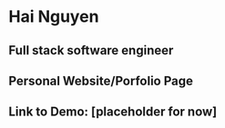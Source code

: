 # Hai Nguyen

## Full stack software engineer

## Personal Website/Porfolio Page

## Link to Demo: [placeholder for now]
